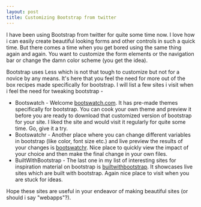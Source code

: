 ```yaml
---
layout: post
title: Customizing Bootstrap from twitter
---
```


I have been using Bootstrap from twitter for quite some time now. I love how i can easily create beautiful looking forms and other controls in such a quick time. But there comes a time when you get bored using the same thing again and again. You want to customize the form elements or the navigation bar or change the damn color scheme (you get the idea).

Bootstrap uses Less which is not that tough to customize but not for a novice by any means. It's here that you feel the need for more out of the box recipes made specifically for bootstrap. I will list a few sites i visit when i feel the need for tweaking bootstrap -

- Bootswatch - Welcome <a href="https://bootswatch.com/" target="_blank">bootswatch.com</a>. It has pre-made themes specifically for bootstrap. You can cook your own theme and preview it before you are ready to download that customized version of bootstrap for your site. I liked the site and would visit it regularly for quite some time. Go, give it a try.
- Bootswatchr - Another place where you can change different variables in bootstrap (like color, font size etc.) and live preview the results of your changes is <a href="http://bootswatchr.com/" target="_blank">bootswatchr</a>. Nice place to quickly view the impact of your choice and then make the final change in your own files.
- BuiltWithBootstrap - The last one in my list of interesting sites for inspiration material on bootstrap is <a href="http://builtwithbootstrap.com/" target="_blank">builtwithbootstrap</a>. It showcases live sites which are built with bootstrap. Again nice place to visit when you are stuck for ideas.


Hope these sites are useful in your endeavor of making beautiful sites (or should i say "webapps"?).
